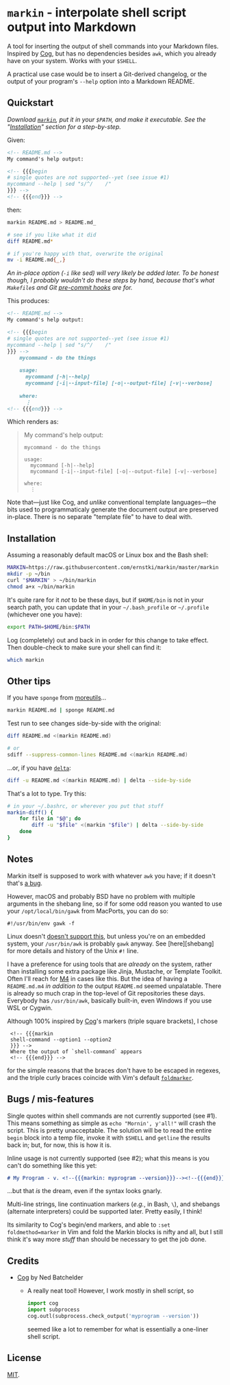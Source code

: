 `markin` - interpolate shell script output into Markdown
========================================================

A tool for inserting the output of shell commands into your Markdown files.
Inspired by [Cog][], but has no dependencies besides `awk`, which you already
have on your system. Works with your `$SHELL`.

A practical use case would be to insert a Git-derived changelog, or the output
of your program's `--help` option into a Markdown README.


Quickstart
----------

_Download [`markin`](markin), put it in your `$PATH`, and make it executable.
See the "[Installation](#installation)" section for a step-by-step._

Given:

```markdown
<!-- README.md -->
My command's help output:

<!-- {{{begin
# single quotes are not supported--yet (see issue #1)
mycommand --help | sed "s/^/    /"
}}} -->
<!-- {{{end}}} -->
```

then:

```bash
markin README.md > README.md_ 

# see if you like what it did
diff README.md*

# if you're happy with that, overwrite the original
mv -i README.md{_,}
```

_An in-place option (`-i` like sed) will very likely be added later. To be
honest though, I probably wouldn't do these steps by hand, because that's what
`Makefile`s and Git [pre-commit hooks][hooks] are for._

This produces:

```markdown
<!-- README.md -->
My command's help output:

<!-- {{{begin
# single quotes are not supported--yet (see issue #1)
mycommand --help | sed "s/^/    /"
}}} -->
    mycommand - do the things
  
    usage:
      mycommand [-h|--help]
      mycommand [-i|--input-file] [-o|--output-file] [-v|--verbose]
  
    where:
      ⋮
<!-- {{{end}}} -->
```

Which renders as:

> My command's help output:
> 
>     mycommand - do the things
>
>     usage:
>       mycommand [-h|--help]
>       mycommand [-i|--input-file] [-o|--output-file] [-v|--verbose]
>
>     where:
>       ⋮

Note that—just like Cog, and _unlike_ conventional template languages—the bits
used to programmaticaly generate the document output are preserved in-place.
There is no separate "template file" to have to deal with.


Installation
------------
Assuming a reasonably default macOS or Linux box and the Bash shell:

```bash
MARKIN=https://raw.githubusercontent.com/ernstki/markin/master/markin
mkdir -p ~/bin
curl "$MARKIN" > ~/bin/markin
chmod a+x ~/bin/markin
```

It's quite rare for it _not_ to be these days, but if `$HOME/bin` is not in
your search path, you can update that in your `~/.bash_profile` or `~/.profile`
(whichever one you have):

```bash
export PATH=$HOME/bin:$PATH
```

Log (completely) out and back in in order for this change to take effect. Then
double-check to make sure your shell can find it:

```bash
which markin
```


Other tips
----------

If you have `sponge` from [moreutils][mu]…

```bash
markin README.md | sponge README.md
```

Test run to see changes side-by-side with the original:

```bash
diff README.md <(markin README.md)

# or
sdiff --suppress-common-lines README.md <(markin README.md)
```

…or, if you have [`delta`][delta]:


```bash
diff -u README.md <(markin README.md) | delta --side-by-side
```

That's a lot to type. Try this:

```bash
# in your ~/.bashrc, or wherever you put that stuff
markin-diff() {
    for file in "$@"; do
        diff -u "$file" <(markin "$file") | delta --side-by-side
    done
}
```

Notes
-----

Markin itself is supposed to work with whatever `awk` you have; if it doesn't
that's [a bug](../../issues).

However, macOS and probably BSD have no problem with multiple arguments in the
shebang line, so if for some odd reason you wanted to use your
`/opt/local/bin/gawk` from MacPorts, you can do so:

    #!/usr/bin/env gawk -f

Linux doesn't [doesn't support this][wps], but unless you're on an embedded
system, your `/usr/bin/awk` is probably `gawk` anyway. See [here][shebang] for
more details and history of the Unix `#!` line.

I have a preference for using tools that are _already_ on the system, rather
than installing some extra package like Jinja, Mustache, or Template Toolkit.
Often I'll reach for [M4][] in cases like this. But the idea of having
a `README.md.m4` _in addition to_ the output `README.md` seemed unpalatable.
There is already so much crap in the top-level of Git repositories these days.
Everybody has `/usr/bin/awk`, basically built-in, even Windows if you use WSL
or Cygwin.

Although 100% inspired by [Cog][]'s markers (triple square brackets), I chose

     <!-- {{{markin
     shell-command --option1 --option2
     }}} -->
     Where the output of `shell-command` appears
     <!-- {{{end}}} -->

for the simple reasons that the braces don't have to be escaped in regexes, and
the triple curly braces coincide with Vim's default [`foldmarker`][fm].


Bugs / mis-features
-------------------

Single quotes within shell commands are not currently supported (see #1). This
means something as simple as `echo "Mornin', y'all!"` will crash the script.
This is pretty unacceptable. The solution will be to read the entire `begin`
block into a temp file, invoke it with `$SHELL` and `getline` the results back
in; but, for now, this is how it is.

Inline usage is not currently supported (see #2); what this means is you can't
do something like this yet:

```markdown
# My Program - v. <!--{{{markin: myprogram --version}}}--><!--{{{end}}}-->

```

…but that _is_ the dream, even if the syntax looks gnarly.

Multi-line strings, line continuation markers (_e.g._, in Bash, `\`), and
shebangs (alternate interpreters) could be supported later. Pretty easily,
I think!

Its similarity to Cog's begin/end markers, and able to `:set foldmethod=marker`
in Vim and fold the Markin blocks is nifty and all, but I still think it's way
more _stuff_ than should be necessary to get the job done.


Credits
-------

* [Cog][] by Ned Batchelder
  * A really neat tool! However, I work mostly in shell script, so

    ```python
    import cog
    import subprocess
    cog.outl(subprocess.check_output('myprogram --version'))
    ```

    seemed like a lot to remember for what is essentially a one-liner shell
    script.


License
-------

[MIT](LICENSE).

[cog]: https://nedbatchelder.com/code/cog
[fm]: http://vimdoc.sourceforge.net/htmldoc/options.html#'foldmarker'
[m4]: https://mbreen.com/m4.html#toc5
[shb]: https://www.in-ulm.de/~mascheck/various/shebang/
[wps]: https://en.wikipedia.org/wiki/Shebang_(Unix)#Character_interpretation
[hooks]: https://git-scm.com/book/en/v2/Customizing-Git-Git-Hooks
[mu]: https://joeyh.name/code/moreutils
[delta]: https://github.com/dandavison/delta

